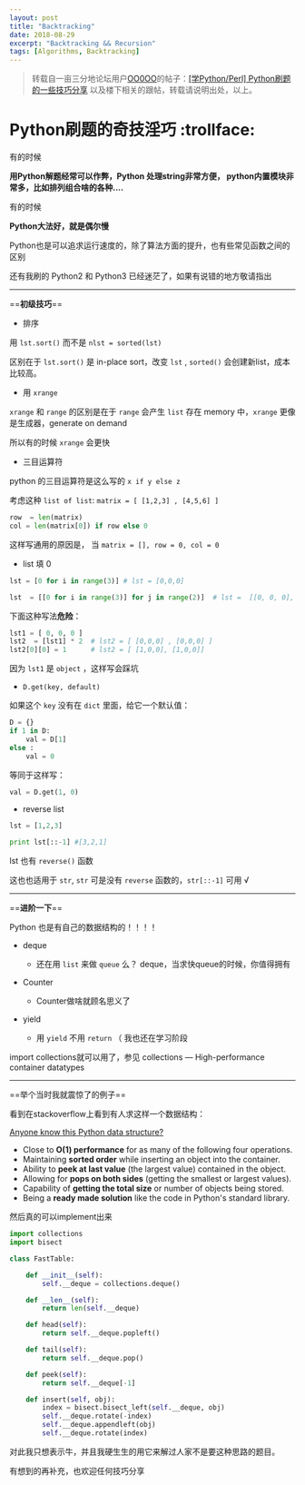 ```yaml
---
layout: post
title: "Backtracking"
date: 2018-08-29
excerpt: "Backtracking && Recursion"
tags: [Algorithms, Backtracking]
---
```



> 转载自一亩三分地论坛用户[OO0OO](http://www.1point3acres.com/bbs/space-uid-133700.html)的帖子：[[学Python/Perl] Python刷题的一些技巧分享](http://www.1point3acres.com/bbs/thread-207345-1-1.html) 以及楼下相关的跟帖，转载请说明出处，以上。

# Python刷题的奇技淫巧 :trollface:

有的时候

**用Python解题经常可以作弊，Python 处理string非常方便， python内置模块非常多，比如排列组合啥的各种....**

有的时候

**Python大法好，就是偶尔慢**


Python也是可以追求运行速度的，除了算法方面的提升，也有些常见函数之间的区别

还有我刷的 Python2 和 Python3 已经迷茫了，如果有说错的地方敬请指出

***

==**初级技巧**==


-  排序

用 `lst.sort()` 而不是 `nlst = sorted(lst)`

区别在于 `lst.sort()` 是 in-place sort，改变 `lst` , `sorted()` 会创建新list，成本比较高。


- 用 `xrange`

`xrange` 和 `range` 的区别是在于 `range` 会产生 `list` 存在 memory 中，`xrange` 更像是生成器，generate on demand

所以有的时候 `xrange` 会更快

-  三目运算符

python 的三目运算符是这么写的 `x if y else z`

考虑这种 `list of list`: `matrix = [ [1,2,3] , [4,5,6] ]`

```python
row  = len(matrix)
col = len(matrix[0]) if row else 0 
```

这样写通用的原因是， 当 `matrix = [], row = 0, col = 0`

- list 填 0

```python
lst = [0 for i in range(3)] # lst = [0,0,0]

lst  = [[0 for i in range(3)] for j in range(2)]  # lst =  [[0, 0, 0], [0, 0, 0]]
```

下面这种写法**危险**：

```python
lst1 = [ 0, 0, 0 ]
lst2  = [lst1] * 2  # lst2 = [ [0,0,0] , [0,0,0] ]
lst2[0][0] = 1      # lst2 = [ [1,0,0], [1,0,0]]
```

因为 `lst1` 是 `object` ，这样写会踩坑


- `D.get(key, default)`

如果这个 `key` 没有在 `dict` 里面，给它一个默认值：

```python
D = {}
if 1 in D:
    val = D[1]
else :
    val = 0
```

等同于这样写：

```python
val = D.get(1, 0)
```

- reverse list

```python
lst = [1,2,3]

print lst[::-1] #[3,2,1]
```

lst 也有 `reverse()` 函数

这也也适用于 `str`, `str` 可是没有 `reverse` 函数的，`str[::-1]` 可用 √

***

==**进阶一下**==

Python 也是有自己的数据结构的！！！！

- deque
  - 还在用 `list` 来做 `queue` 么？ deque，当求快queue的时候，你值得拥有

- Counter
  - Counter做啥就顾名思义了

- yield
  - 用 `yield` 不用 `return`  （ 我也还在学习阶段


import collections就可以用了，参见  collections — High-performance container datatypes

***

==举个当时我就震惊了的例子==


看到在stackoverflow上看到有人求这样一个数据结构：

[Anyone know this Python data structure?](https://stackoverflow.com/questions/4098179/anyone-know-this-python-data-structure)

- Close to **O(1) performance** for as many of the following four operations.
- Maintaining **sorted order** while inserting an object into the container.
- Ability to **peek at last value** (the largest value) contained in the object.
- Allowing for **pops on both sides** (getting the smallest or largest values).
- Capability of **getting the total size** or number of objects being stored.
- Being a **ready made solution** like the code in Python's standard library.


然后真的可以implement出来

```python
import collections
import bisect

class FastTable:

    def __init__(self):
        self.__deque = collections.deque()

    def __len__(self):
        return len(self.__deque)

    def head(self):
        return self.__deque.popleft()

    def tail(self):
        return self.__deque.pop()

    def peek(self):
        return self.__deque[-1]

    def insert(self, obj):
        index = bisect.bisect_left(self.__deque, obj)
        self.__deque.rotate(-index)
        self.__deque.appendleft(obj)
        self.__deque.rotate(index)
```

对此我只想表示牛，并且我硬生生的用它来解过人家不是要这种思路的题目。


有想到的再补充，也欢迎任何技巧分享